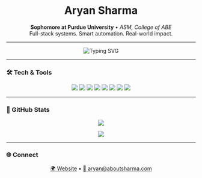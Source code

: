 <h1 align="center">Aryan Sharma</h1>

<p align="center">
  <b>Sophomore at Purdue University</b> • <i>ASM, College of ABE</i><br>
  Full-stack systems. Smart automation. Real-world impact.
</p>

---

<p align="center">
  <img src="https://readme-typing-svg.demolab.com?font=Fira+Code&size=22&duration=3000&pause=1200&center=true&vCenter=true&width=600&lines=I+build+tools+for+real+people.;Automation+%E2%9A%9B+Stability+%F0%9F%AA%96+Scale+%F0%9F%94%8D;Simplifying+ops+one+project+at+a+time." alt="Typing SVG" />
</p>

---

### 🛠️ Tech & Tools
<p align="center">
  <a href="https://www.php.net/" target="_blank"><img src="https://skillicons.dev/icons?i=php" /></a>
  <a href="https://developer.mozilla.org/en-US/docs/Web/JavaScript" target="_blank"><img src="https://skillicons.dev/icons?i=js" /></a>
  <a href="https://www.python.org/" target="_blank"><img src="https://skillicons.dev/icons?i=python" /></a>
  <a href="https://www.mysql.com/" target="_blank"><img src="https://skillicons.dev/icons?i=mysql" /></a>
  <a href="https://developer.mozilla.org/en-US/docs/Web/HTML" target="_blank"><img src="https://skillicons.dev/icons?i=html" /></a>
  <a href="https://developer.mozilla.org/en-US/docs/Web/CSS" target="_blank"><img src="https://skillicons.dev/icons?i=css" /></a>
  <a href="https://nodejs.org/" target="_blank"><img src="https://skillicons.dev/icons?i=nodejs" /></a>
  <a href="https://ubuntu.com/" target="_blank"><img src="https://skillicons.dev/icons?i=linux" /></a>
</p>

---

### 🚀 GitHub Stats
<p align="center">
  <img src="https://github-readme-streak-stats.herokuapp.com/?user=AryanSharma0512&theme=tokyonight" />
</p>

<p align="center">
  <img src="https://github-profile-summary-cards.vercel.app/api/cards/profile-details?username=aryansharma&theme=radical" />
</p>

---

### 🌐 Connect
<p align="center">
  <a href="https://aboutsharma.com" target="_blank">🌍 Website</a> •
  <a href="mailto:aryan@aboutsharma.com">📧 aryan@aboutsharma.com</a>
</p>
